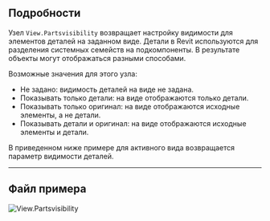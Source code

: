 ## Подробности
Узел `View.Partsvisibility` возвращает настройку видимости для элементов деталей на заданном виде. Детали в Revit используются для разделения системных семейств на подкомпоненты. В результате объекты могут отображаться разными способами.

Возможные значения для этого узла:
- Не задано: видимость деталей на виде не задана.
- Показывать только детали: на виде отображаются только детали.
- Показывать только оригинал: на виде отображаются исходные элементы, а не детали.
- Показывать детали и оригинал: на виде отображаются исходные элементы и детали.

В приведенном ниже примере для активного вида возвращается параметр видимости деталей.
___
## Файл примера

![View.Partsvisibility](./Revit.Elements.Views.View.Partsvisibility_img.jpg)
